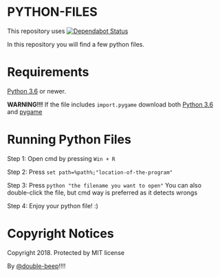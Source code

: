 # PYTHON-FILES 
This repository uses [![Dependabot Status](https://api.dependabot.com/badges/status?host=github&identifier=137580530)](https://dependabot.com)

In this repository you will find a few python files.

# Requirements
[Python 3.6](https://www.python.org/downloads/) or newer.

**WARNING!!!** If the file includes `import.pygame` download both [Python 3.6](https://www.python.org/downloads/) and [pygame](https://www.pygame.org/download.shtml)

# Running Python Files

Step 1: Open cmd by pressing `Win + R`

Step 2: Press `set path=%path%;"location-of-the-program"`

Step 3: Press `python "the filename you want to open"` You can also double-click the file, but cmd way is preferred as it detects wrongs

Step 4: Enjoy your python file! :)

# Copyright Notices

Copyright 2018. Protected by MIT license 



By [@double-beep](https://github.com/double-beep)!!!!